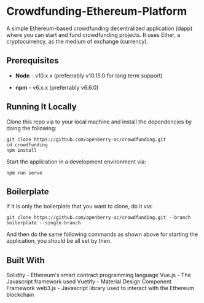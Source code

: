 # Crowdfunding-Ethereum-Platform

A simple Ethereum-based crowdfunding decentralized application (dapp) where you can start and fund crowdfunding projects. It uses Ether, a cryptocurrency, as the medium of exchange (currency).

## Prerequisites

* **Node** - v10.x.x (preferrably v10.15.0 for long term support)

* **npm** - v6.x.x (preferrably v6.6.0)

## Running It Locally

Clone this repo via to your local machine and install the dependencies by doing the following:

    git clone https://github.com/openberry-ac/crowdfunding.git
    cd crowdfunding
    npm install

Start the application in a development environment via:

    npm run serve

## Boilerplate

If it is only the boilerplate that you want to clone, do it via:

    git clone https://github.com/openberry-ac/crowdfunding.git --branch boilerplate --single-branch

And then do the same following commands as shown above for starting the application, you should be all set by then.

## Built With

Solidity - Ethereum's smart contract programming language
Vue.js - The Javascript framework used
Vuetify - Material Design Component Framework
web3.js - Javascript library used to interact with the Ethereum blockchain
